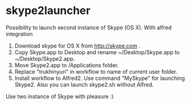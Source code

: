# skype2launcher
Possibility to launch second instance of Skype (OS X). With alfred integration

1. Download skype for OS X from http://skype.com . 
2. Copy Skype.app to Desktop and rename ~/Desktop/Skype.app to ~/Desktop/Skype2.app. 
3. Move Skype2.app to /Applications folder. 
4. Replace "trukhinyuri" in workflow to name of current user folder. 
5. Install workflow to Alfred2. Use command "MySkype" for launching Skype2.
Also you can launch skype2.sh without Alfred.

Use two instance of Skype with pleasure :)

